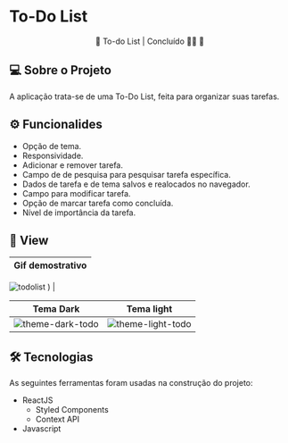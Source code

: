# To-Do List

<p align="center">
  🚧 To-do List | Concluído 🚀🎉 🚧
</p>

## 💻 Sobre o Projeto
<p>
  A aplicação trata-se de uma To-Do List, feita para organizar suas tarefas.
</p>

## ⚙ Funcionalides
- Opção de tema.
- Responsividade.
- Adicionar e remover tarefa.
- Campo de de pesquisa para pesquisar tarefa específica.
- Dados de tarefa e de tema salvos e realocados no navegador.
- Campo para modificar tarefa.
- Opção de marcar tarefa como concluída.
- Nível de importância da tarefa.

## 🎨 View
Gif demostrativo                    | 
:-------------------------:|
![todolist](https://user-images.githubusercontent.com/99041150/204795626-bf70a6fb-b217-4f12-8573-f8a57952d132.gif)
)  | 

Tema Dark                    |  Tema light
:-------------------------:|:-------------------------:
![theme-dark-todo](https://user-images.githubusercontent.com/99041150/204795843-b913a742-a0e2-45ad-9caa-16aff3b91aae.jpg)  |  ![theme-light-todo](https://user-images.githubusercontent.com/99041150/204795817-ff3fe2d6-5ed3-435a-b9a0-ced42fbcb861.jpg)


## 🛠 Tecnologias
As seguintes ferramentas foram usadas na construção do projeto:

- ReactJS 
  - Styled Components
  - Context API
- Javascript

